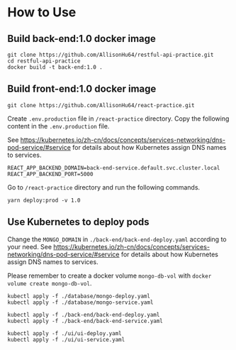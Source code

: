 # How to Use

## Build back-end:1.0 docker image

```
git clone https://github.com/AllisonHu64/restful-api-practice.git
cd restful-api-practice
docker build -t back-end:1.0 .
```

## Build front-end:1.0 docker image 

```
git clone https://github.com/AllisonHu64/react-practice.git
```

Create `.env.production` file in `/react-practice` directory.
Copy the following content in the `.env.production` file.

See https://kubernetes.io/zh-cn/docs/concepts/services-networking/dns-pod-service/#service for details about how Kubernetes assign DNS names to services.
```
REACT_APP_BACKEND_DOMAIN=back-end-service.default.svc.cluster.local
REACT_APP_BACKEND_PORT=5000
```

Go to `/react-practice` directory and run the following commands.
```
yarn deploy:prod -v 1.0
```

## Use Kubernetes to deploy pods

Change the `MONGO_DOMAIN` in `./back-end/back-end-deploy.yaml` according to your need.
See https://kubernetes.io/zh-cn/docs/concepts/services-networking/dns-pod-service/#service for details about how Kubernetes assign DNS names to services.

Please remember to create a docker volume `mongo-db-vol` with `docker volume create mongo-db-vol`.
```
kubectl apply -f ./database/mongo-deploy.yaml
kubectl apply -f ./database/mongo-service.yaml

kubectl apply -f ./back-end/back-end-deploy.yaml
kubectl apply -f ./back-end/back-end-service.yaml

kubectl apply -f ./ui/ui-deploy.yaml
kubectl apply -f ./ui/ui-service.yaml
```
